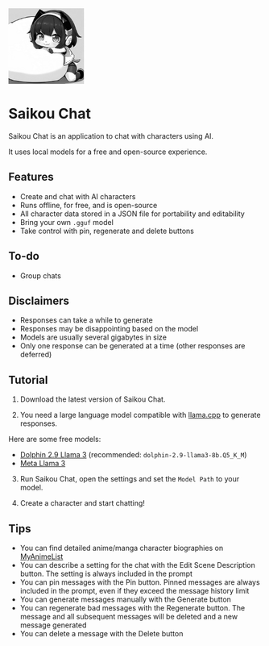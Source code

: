 <img src="https://github.com/Joy-less/SaikouChat/blob/b753651a17ff8ddee32c2cd9a1a34a0eb35fb409/Images/IconGray.png" width="150" />

# Saikou Chat
 
Saikou Chat is an application to chat with characters using AI.

It uses local models for a free and open-source experience.

## Features

- Create and chat with AI characters
- Runs offline, for free, and is open-source
- All character data stored in a JSON file for portability and editability
- Bring your own `.gguf` model
- Take control with pin, regenerate and delete buttons

## To-do

- Group chats

## Disclaimers

- Responses can take a while to generate
- Responses may be disappointing based on the model
- Models are usually several gigabytes in size
- Only one response can be generated at a time (other responses are deferred)

## Tutorial

1. Download the latest version of Saikou Chat.

2. You need a large language model compatible with [llama.cpp](https://github.com/ggerganov/llama.cpp) to generate responses.

Here are some free models:
- [Dolphin 2.9 Llama 3](https://huggingface.co/QuantFactory/dolphin-2.9-llama3-8b-GGUF/tree/main) (recommended: `dolphin-2.9-llama3-8b.Q5_K_M`)
- [Meta Llama 3](https://huggingface.co/QuantFactory/Meta-Llama-3-8B-GGUF/tree/main)

3. Run Saikou Chat, open the settings and set the `Model Path` to your model.

4. Create a character and start chatting!

## Tips

- You can find detailed anime/manga character biographies on [MyAnimeList](https://myanimelist.net/character.php)
- You can describe a setting for the chat with the Edit Scene Description button. The setting is always included in the prompt
- You can pin messages with the Pin button. Pinned messages are always included in the prompt, even if they exceed the message history limit
- You can generate messages manually with the Generate button
- You can regenerate bad messages with the Regenerate button. The message and all subsequent messages will be deleted and a new message generated
- You can delete a message with the Delete button